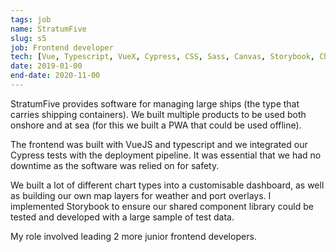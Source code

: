 ```yaml
---
tags: job
name: StratumFive
slug: s5
job: Frontend developer
tech: [Vue, Typescript, VueX, Cypress, CSS, Sass, Canvas, Storybook, ChartJs]
date: 2019-01-00
end-date: 2020-11-00
---
```


StratumFive provides software for managing large ships (the type that carries shipping containers). We built multiple products to be used both onshore and at sea (for this we built a PWA that could be used offline).

The frontend was built with VueJS and typescript and we integrated our Cypress tests with the deployment pipeline. It was essential that we had no downtime as the software was relied on for safety.

We built a lot of different chart types into a customisable dashboard, as well as building our own map layers for weather and port overlays. I implemented Storybook to ensure our shared component library could be tested and developed with a large sample of test data.

My role involved leading 2 more junior frontend developers.
